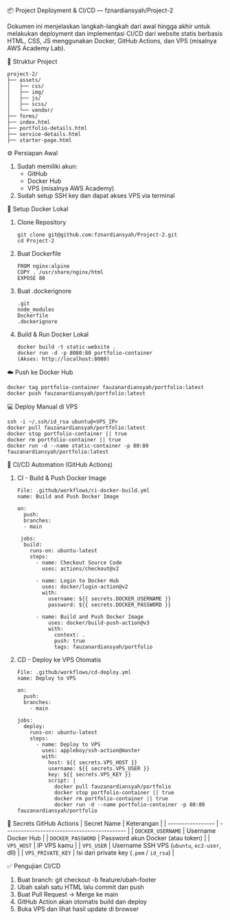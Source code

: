 📦 Project Deployment & CI/CD — fznardiansyah/Project-2

Dokumen ini menjelaskan langkah-langkah dari awal hingga akhir untuk melakukan deployment dan implementasi CI/CD dari website statis berbasis HTML, CSS, JS menggunakan Docker, GitHub Actions, dan VPS (misalnya AWS Academy Lab).

📁 Struktur Project
```
project-2/
├── assets/
│   ├── css/
│   ├── img/
│   ├── js/
│   ├── scss/
│   └── vendor/
├── forms/
├── index.html
├── portfolio-details.html
├── service-details.html
├── starter-page.html
```
⚙️ Persiapan Awal
1. Sudah memiliki akun:
    - GitHub
    - Docker Hub
    - VPS (misalnya AWS Academy)
2. Sudah setup SSH key dan dapat akses VPS via terminal

🐳 Setup Docker Lokal
1. Clone Repository
   ```
   git clone git@github.com:fznardiansyah/Project-2.git
   cd Project-2
   ```
2. Buat Dockerfile
   ```
   FROM nginx:alpine
   COPY . /usr/share/nginx/html
   EXPOSE 80
   ```
3. Buat .dockerignore
   ```
   .git
   node_modules
   Dockerfile
   .dockerignore
   ```
4. Build & Run Docker Lokal
   ```
   docker build -t static-website .
   docker run -d -p 8080:80 portfolio-container
   (Akses: http://localhost:8080)
   ```
☁️ Push ke Docker Hub
```
docker tag portfolio-container fauzanardiansyah/portfolio:latest
docker push fauzanardiansyah/portfolio:latest
```
💻 Deploy Manual di VPS
```
ssh -i ~/.ssh/id_rsa ubuntu@<VPS_IP>
docker pull fauzanardiansyah/portfolio:latest
docker stop portfolio-container || true
docker rm portfolio-container || true
docker run -d --name static-container -p 80:80 fauzanardiansyah/portfolio:latest
```
🤖 CI/CD Automation (GitHub Actions)

1. CI - Build & Push Docker Image
   ```
   File: .github/workflows/ci-docker-build.yml
   name: Build and Push Docker Image
      
   on:
     push:
     branches:
     - main
      
    jobs:
     build:
       runs-on: ubuntu-latest
       steps:
         - name: Checkout Source Code
           uses: actions/checkout@v2
      
         - name: Login to Docker Hub
           uses: docker/login-action@v2
           with:
             username: ${{ secrets.DOCKER_USERNAME }}
             password: ${{ secrets.DOCKER_PASSWORD }}
      
         - name: Build and Push Docker Image
             uses: docker/build-push-action@v3
             with:
               context: .
               push: true
               tags: fauzanardiansyah/portfolio
    ```
2. CD - Deploy ke VPS Otomatis
   ```
   File: .github/workflows/cd-deploy.yml
   name: Deploy to VPS

   on:
     push:
     branches:
       - main
    
   jobs:
     deploy:
       runs-on: ubuntu-latest
       steps:
         - name: Deploy to VPS
           uses: appleboy/ssh-action@master
           with:
             host: ${{ secrets.VPS_HOST }}
             username: ${{ secrets.VPS_USER }}
             key: ${{ secrets.VPS_KEY }}
             script: |
               docker pull fauzanardiansyah/portfolio
               docker stop portfolio-container || true
               docker rm portfolio-container || true
               docker run -d --name portfolio-container -p 80:80 fauzanardiansyah/portfolio
    ```
🔐 Secrets GitHub Actions
| Secret Name       | Keterangan                                   |
| ----------------- | -------------------------------------------- |
| `DOCKER_USERNAME` | Username Docker Hub                          |
| `DOCKER_PASSWORD` | Password akun Docker (atau token)            |
| `VPS_HOST`        | IP VPS kamu                                  |
| `VPS_USER`        | Username SSH VPS (`ubuntu`, `ec2-user`, dll) |
| `VPS_PRIVATE_KEY` | Isi dari private key (`.pem` / `id_rsa`)     |

✅ Pengujian CI/CD
1. Buat branch:
   git checkout -b feature/ubah-footer
2. Ubah salah satu HTML lalu commit dan push
3. Buat Pull Request → Merge ke main
4. GitHub Action akan otomatis build dan deploy
5. Buka VPS dan lihat hasil update di browser
